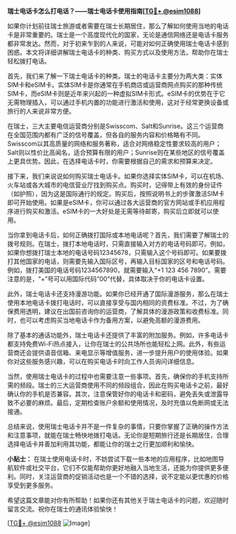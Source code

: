 **瑞士电话卡怎么打电话？——瑞士电话卡使用指南[[TG💪+ @esim1088](https://t.me/s/esim1088)]**

如果你计划前往瑞士旅游或者需要在瑞士长期居住，那么了解如何使用当地的电话卡是非常重要的。瑞士是一个高度现代化的国家，无论是通信网络还是电话卡服务都非常发达。然而，对于初来乍到的人来说，可能对如何正确使用瑞士电话卡感到困惑。本文将详细讲解瑞士电话卡的种类、购买方式以及使用方法，帮助你在瑞士轻松拨打电话。

首先，我们来了解一下瑞士电话卡的种类。瑞士的电话卡主要分为两大类：实体SIM卡和eSIM卡。实体SIM卡是你通常在手机商店或运营商网点购买的那种传统SIM卡，而eSIM卡则是近年来兴起的一种虚拟SIM卡形式。eSIM卡的优势在于它无需物理插入，可以通过手机内置的功能进行激活和使用，这对于经常更换设备或旅行的人来说非常方便。

在瑞士，三大主要电信运营商分别是Swisscom、Salt和Sunrise。这三个运营商在全国范围内都有广泛的信号覆盖，但各自的服务内容和价格略有不同。Swisscom以其高质量的网络和服务著称，适合对网络稳定性要求较高的用户；Salt则以性价比高闻名，适合预算有限的用户；Sunrise则在某些地区的信号覆盖上更具优势。因此，在选择电话卡时，你需要根据自己的需求和预算来决定。

接下来，我们来说说如何购买瑞士电话卡。如果你选择实体SIM卡，可以在机场、火车站或各大城市的电信营业厅找到购买点。购买时，记得带上有效的身份证件（如护照），因为这是国际通行的规定。购买后，按照说明书上的步骤激活SIM卡即可开始使用。如果是eSIM卡，你可以通过各大运营商的官方网站或手机应用程序进行购买和激活。eSIM卡的一大好处是无需等待邮寄，购买后立即就可以使用。

当你拿到电话卡后，如何正确拨打国际或本地电话呢？首先，我们需要了解瑞士的拨号规则。在瑞士，拨打本地电话时，只需直接输入对方的电话号码即可。例如，如果你想拨打瑞士本地的电话号码12345678，只需输入这个号码即可。如果要拨打其他国家的电话，则需要先输入国际区号，再输入目标国家的区号和电话号码。例如，拨打美国的电话号码1234567890，就需要输入“+1 123 456 7890”。需要注意的是，“+”号可以用国际代码“00”代替，具体取决于你的电话卡设置。

此外，瑞士电话卡还支持漫游功能。如果你已经开通了国际漫游服务，那么在瑞士使用本地电话卡拨打电话时，可以直接享受与国内相同的资费标准。不过，为了确保费用透明，建议在出国前咨询你的运营商，了解具体的漫游政策和收费标准。同时，也可以考虑购买当地电话卡作为备用方案，以避免高额的漫游费用。

除了基本的通话功能外，瑞士电话卡还提供了丰富的附加服务。例如，许多电话卡都支持免费Wi-Fi热点接入，让你在瑞士的公共场所也能轻松上网。此外，有些运营商还会提供语音信箱、来电显示等增值服务，进一步提升用户的使用体验。如果你对这些服务感兴趣，可以在购买电话卡时向工作人员询问详细信息。

当然，使用瑞士电话卡的过程中也需要注意一些事项。首先，确保你的手机支持所需的频段。瑞士的三大运营商使用不同的频段组合，因此在购买电话卡之前，最好确认你的手机是否兼容。其次，注意保管好你的电话卡和密码，避免丢失或泄露导致不必要的麻烦。最后，定期检查账户余额和使用情况，及时充值以免断网或无法接通。

总结来说，使用瑞士电话卡并不是一件复杂的事情，只要你掌握了正确的操作方法和注意事项，就能在瑞士畅快地拨打电话。无论你是短期旅行还是长期居住，合理选择电话卡并善加利用其功能，都能让你的瑞士之行更加顺利和愉快。

**小贴士：** 在瑞士使用电话卡时，不妨尝试下载一些本地的应用程序，比如地图导航软件或社交平台，它们不仅能帮助你更好地融入当地生活，还能为你提供更多便利。同时，关注运营商的促销活动也是一个不错的选择，说不定能以更优惠的价格享受到更多服务。

希望这篇文章能对你有所帮助！如果你还有其他关于瑞士电话卡的问题，欢迎随时留言交流。祝你在瑞士的通讯体验愉快！

[[TG💪+ @esim1088](https://t.me/s/esim1088) ![Image](https://i.postimg.cc/4NQfJmqS/Snipaste-2025-05-13-00-14-12.png)]